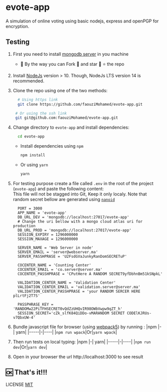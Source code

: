 # evote-app

A simulation of online voting using basic nodejs, express and openPGP for encryption.

## Testing

1. First you need to install [mongodb server](https://www.mongodb.com/try/download/community) in you machine

   - 🤭 By the way you can Fork 🐸 and star 💓 ⭐ the repo

1. Install [NodeJs](https://nodejs.org/en/download/) version > 10. Though, NodeJs LTS version 14 is recommended.
1. Clone the repo using one of the two methods:
   ```bash
     # Using https link
     git clone https://github.com/faouziMohamed/evote-app.git
   ```
   ```bash
    # Or using the ssh link
    git git@github.com:faouziMohamed/evote-app.git
   ```
1. Change directory to `evote-app` and install dependencies:

   ```bash
     cd evote-app
   ```

   - Install dependencies using `npm`

     ```bash
     npm install
     ```

   - Or using `yarn`
     ```bash
     yarn
     ```
1. For testing purpose create a file called `.env` in the root of the project (`evote-app`) and paste the following content:  
    This file will not be stagged into Git, Keep it only localy. Note that random secret bellow are generated using [`nanoid`](https://www.npmjs.com/package/nanoid#usage 'nanoid npm page')
    ```env
      PORT = 3000
      APP_NAME = 'evote-app'
      DB_URL_DEV = 'mongodb://localhost:27017/evote-app'
      # Change the uri bellow with a mongo cloud atlas uri for production  
      DB_URL_PROD = 'mongodb://localhost:27017/evote-app'
      SESSION_EXPIRY = 1296000000
      SESSION_MAXAGE = 1296000000

      SERVER_NAME = 'Web Server in node'
      SERVER_EMAIL = 'server@webserver.ma'
      SERVER_PASSHPRASE = 'U2FsdGVaJunkyRanDomSECRETuP'

      COCENTER_NAME = 'Counting Center'
      COCENTER_EMAIL = 'co.server@server.ma'
      COCENTER_PASSHPRASE = 'CPutHere A RANDOM SECRET9yfDbhnBm51kSNpkL'

      VALIDATION_CENTER_NAME = 'Validation Center'
      VALIDATION_CENTER_EMAIL = 'validation.server@server.ma'
      VALIDATION_CENTER_PASSHPRASE = 'your RANDOM SERCER HERE plLrtFj2T7S'

      PASSPHRASE_KEY = 'RANDOMw22PiTFHSECRET0vQdZzUHQvIR98OWbVwpw9qZT_h'
      SESSION_SECRET='cZk_slfK84QiDDo-vMARANDOM SECRET CODElKJRUs-v7QbxUW-4'
    ```
1. Bundle javascript file for browser (using [webpack5](https://webpack.js.org/ 'Webpack official website')) by running : 
   |npm |-| yarn|
   |-----|-|----|
   |`npm run wpack`|Or|`yarn wpack`|
1. Then run tests on local typing:
   |npm |-| yarn|
   |-----|-|----|
   |`npm run dev`|Or|`yarn dev`|
1. Open in your browser the url http://localhost:3000 to see result

## 🆗 That's it!!!

LICENSE [MIT](LICENSE)
